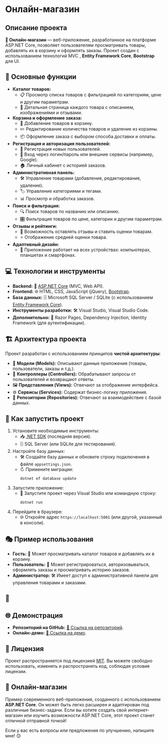 <h1> Онлайн-магазин</h1>

<h2> Описание проекта</h2>
<p>
    <strong>🚀 Онлайн-магазин</strong> — веб-приложение, разработанное на платформе 
    ASP.NET Core, позволяет пользователям просматривать товары, добавлять их в корзину и оформлять заказы. Проект создан с использованием технологий MVC </strong>, <strong>Entity Framework Core</strong>, <strong>Bootstrap</strong> для UI.
</p>

<h2>🛒 Основные функции</h2>
<ul>
    <li><strong>Каталог товаров:</strong>
        <ul>
            <li>📋 Просмотр списка товаров с фильтрацией по категориям, цене и другим параметрам.</li>
            <li>📸 Детальная страница каждого товара с описанием, изображениями и отзывами.</li>
        </ul>
    </li>
    <li><strong>Корзина и оформление заказа:</strong>
        <ul>
            <li>🛒 Добавление товаров в корзину.</li>
            <li>✏️ Редактирование количества товаров и удаление из корзины.</li>
            <li>📦 Оформление заказа с выбором способа доставки и оплаты.</li>
        </ul>
    </li>
    <li><strong>Регистрация и авторизация пользователей:</strong>
        <ul>
            <li>👤 Регистрация новых пользователей.</li>
            <li>🔑 Вход через логин/пароль или внешние сервисы (например, Google).</li>
            <li>🏠 Личный кабинет с историей заказов.</li>
        </ul>
    </li>
    <li><strong>Административная панель:</strong>
        <ul>
            <li>🛠️ Управление товарами (добавление, редактирование, удаление).</li>
            <li>🏷️ Управление категориями и тегами.</li>
            <li>📊 Просмотр и обработка заказов.</li>
        </ul>
    </li>
    <li><strong>Поиск и фильтрация:</strong>
        <ul>
            <li>🔍 Поиск товаров по названию или описанию.</li>
            <li>🎛️ Фильтрация товаров по цене, категории и другим параметрам.</li>
        </ul>
    </li>
    <li><strong>Отзывы и рейтинги:</strong>
        <ul>
            <li>💬 Возможность оставлять отзывы и ставить оценки товарам.</li>
            <li>⭐ Отображение средней оценки товара.</li>
        </ul>
    </li>
    <li><strong>Адаптивный дизайн:</strong>
        <ul>
            <li>📱 Приложение работает на всех устройствах: компьютерах, планшетах и смартфонах.</li>
        </ul>
    </li>
</ul>

<h2>💻 Технологии и инструменты</h2>
<ul>
    <li><strong>Backend:</strong> 🚀 <a href="https://dotnet.microsoft.com/apps/aspnet" target="_blank">ASP.NET Core</a> (MVC, Web API).</li>
    <li><strong>Frontend:</strong> 🌐 HTML, CSS, JavaScript (jQuery), <a href="https://getbootstrap.com/" target="_blank">Bootstrap</a>.</li>
    <li><strong>База данных:</strong> 🗄️ Microsoft SQL Server / SQLite (с использованием <a href="https://docs.microsoft.com/en-us/ef/core/" target="_blank">Entity Framework Core</a>).</li>
    <li><strong>Инструменты разработки:</strong> 🛠️ Visual Studio, Visual Studio Code.</li>
    <li><strong>Дополнительно:</strong> 📝 Razor Pages, Dependency Injection, Identity Framework (для аутентификации).</li>
</ul>

<h2>🏗️ Архитектура проекта</h2>
<p>
    Проект разработан с использованием принципов <strong>чистой архитектуры</strong>:
</p>
<ul>
    <li>🧩 <strong>Модели (Models):</strong> Описывают данные приложения (товары, пользователи, заказы и т.д.).</li>
    <li>🔄 <strong>Контроллеры (Controllers):</strong> Обрабатывают запросы от пользователей и возвращают ответы.</li>
    <li>🖼️ <strong>Представления (Views):</strong> Отвечают за отображение интерфейса.</li>
    <li>⚙️ <strong>Сервисы (Services):</strong> Содержат бизнес-логику приложения.</li>
    <li>📂 <strong>Репозитории (Repositories):</strong> Отвечают за взаимодействие с базой данных.</li>
</ul>

<h2>🚀 Как запустить проект</h2>
<ol>
    <li>Установите необходимые инструменты:
        <ul>
            <li>📥 <a href="https://dotnet.microsoft.com/download" target="_blank">.NET SDK</a> (последняя версия).</li>
            <li>🗄️ SQL Server (или SQLite для тестирования).</li>
        </ul>
    </li>
    <li>Настройте базу данных:
        <ul>
            <li>🛠️ Создайте базу данных и обновите строку подключения в файле <code>appsettings.json</code>.</li>
            <li>↻ Примените миграции:
                <pre><code>dotnet ef database update</code></pre>
            </li>
        </ul>
    </li>
    <li>Запустите приложение:
        <ul>
            <li>🚀 Запустите проект через Visual Studio или командную строку:
                <pre><code>dotnet run</code></pre>
            </li>
        </ul>
    </li>
    <li>Перейдите в браузере:
        <ul>
            <li>🌐 Откройте адрес <code>https://localhost:5001</code> (или другой, указанный в консоли).</li>
        </ul>
    </li>
</ol>

<h2>🎭 Пример использования</h2>
<ul>
    <li><strong>Гость:</strong> 🛒 Может просматривать каталог товаров и добавлять их в корзину.</li>
    <li><strong>Пользователь:</strong> 👤 Может регистрироваться, авторизовываться, оформлять заказы и просматривать историю заказов.</li>
    <li><strong>Администратор:</strong> 🛠️ Имеет доступ к административной панели для управления товарами и заказами.</li>
</ul>

<h2>📸 </h2>
<p></p>

<h2>🌐 Демонстрация</h2>
<ul>
    <li><strong>Репозиторий на GitHub:</strong> <a href="https://github.com/username/repository" target="_blank">🔗 Ссылка на репозиторий</a>.</li>
    <li><strong>Онлайн-демо:</strong> <a href="https://example.com" target="_blank">🔗 Ссылка на демо</a>.</li>
</ul>

<h2>📜 Лицензия</h2>
<p>
    Проект распространяется под лицензией <a href="https://opensource.org/licenses/MIT" target="_blank">MIT</a>. Вы можете свободно использовать, изменять и распространять код, соблюдая условия лицензии.
</p>

<h2>📢 Онлайн-магазин</h2>
<p>
    Пример современного веб-приложения, созданного с использованием <strong>ASP.NET Core</strong>. Он может быть легко расширен и адаптирован под различные бизнес-задачи. Если вы хотите создать свой интернет-магазин или изучить возможности ASP.NET Core, этот проект станет отличной отправной точкой!
</p>
<p>
    Если у вас есть вопросы или предложения по улучшению, напишите мне! 😊
</p>
